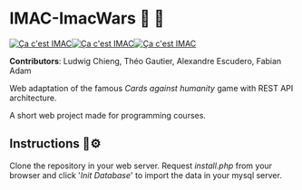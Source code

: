 #  **IMAC-ImacWars** :black_square_button: :white_square_button:
[![Ça c'est IMAC](https://img.shields.io/badge/Ça-293.svg)]()[![Ça c'est IMAC](https://img.shields.io/badge/c'est-f31.svg)]()[![Ça c'est IMAC](https://img.shields.io/badge/IMAC-25c.svg)]()

**Contributors**: Ludwig Chieng, Théo Gautier, Alexandre Escudero, Fabian Adam

Web adaptation of the famous *Cards against humanity* game with REST API architecture.

A short web project made for programming courses.

## **Instructions** :wrench::gear:

Clone the repository in your web server. Request *install.php* from your browser and click '*Init Database*' to import the data in your mysql server.